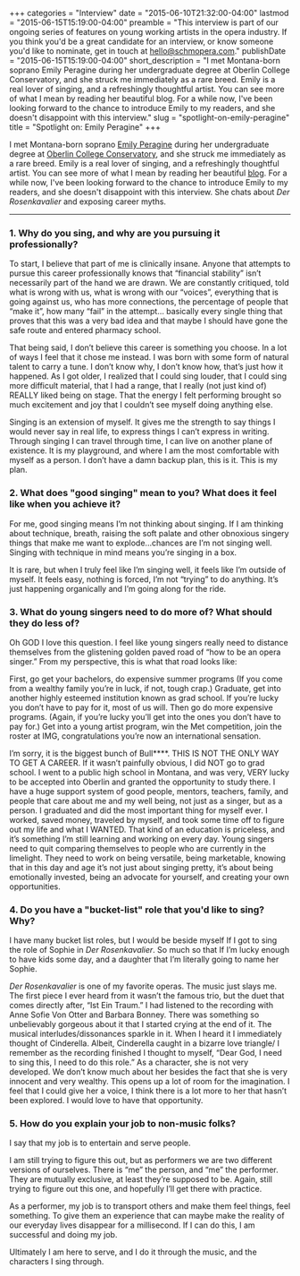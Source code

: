 +++
categories = "Interview"
date = "2015-06-10T21:32:00-04:00"
lastmod = "2015-06-15T15:19:00-04:00"
preamble = "This interview is part of our ongoing series of features on young working artists in the opera industry. If you think you'd be a great candidate for an interview, or know someone you'd like to nominate, get in touch at [hello@schmopera.com](mailto:hello@schmopera.com)."
publishDate = "2015-06-15T15:19:00-04:00"
short_description = "I met Montana-born soprano Emily Peragine during her undergraduate degree at Oberlin College Conservatory, and she struck me immediately as a rare breed. Emily is a real lover of singing, and a refreshingly thoughtful artist. You can see more of what I mean by reading her beautiful blog. For a while now, I&#039;ve been looking forward to the chance to introduce Emily to my readers, and she doesn&#039;t disappoint with this interview."
slug = "spotlight-on-emily-peragine"
title = "Spotlight on: Emily Peragine"
+++

I met Montana-born soprano [Emily Peragine](/scene/people/emily-peragine/) during her undergraduate degree at [Oberlin College Conservatory](/scene/companies/oberlin-college-and-conservatory/), and she struck me immediately as a rare breed. Emily is a real lover of singing, and a refreshingly thoughtful artist. You can see more of what I mean by reading her beautiful [blog](https://montanasoprano.wordpress.com/). For a while now, I've been looking forward to the chance to introduce Emily to my readers, and she doesn't disappoint with this interview. She chats about *Der Rosenkavalier* and exposing career myths.

***

### 1. Why do you sing, and why are you pursuing it professionally?

To start, I believe that part of me is clinically insane. Anyone that attempts to pursue this career professionally knows that “financial stability” isn’t necessarily part of the hand we are drawn. We are constantly critiqued, told what is wrong with us, what is wrong with our “voices”, everything that is going against us, who has more connections, the percentage of people that “make it”, how many “fail” in the attempt… basically every single thing that proves that this was a very bad idea and that maybe I should have gone the safe route and entered pharmacy school. 

That being said, I don’t believe this career is something you choose. In a lot of ways I feel that it chose me instead. I was born with some form of natural talent to carry a tune. I don’t know why, I don’t know how, that’s just how it happened. As I got older, I realized that I could sing louder, that I could sing more difficult material, that I had a range, that I really (not just kind of) REALLY liked being on stage. That the energy I felt performing brought so much excitement and joy that I couldn’t see myself doing anything else. 

Singing is an extension of myself. It gives me the strength to say things I would never say in real life, to express things I can’t express in writing. Through singing I can travel through time, I can live on another plane of existence. It is my playground, and where I am the most comfortable with myself as a person. I don’t have a damn backup plan, this is it. This is my plan. 

### 2. What does "good singing" mean to you? What does it feel like when you achieve it?

For me, good singing means I’m not thinking about singing. If I am thinking about technique, breath, raising the soft palate and other obnoxious singery things that make me want to explode...chances are I’m not singing well. Singing with technique in mind means you’re singing in a box. 

It is rare, but when I truly feel like I’m singing well, it feels like I’m outside of myself. It feels easy, nothing is forced, I’m not “trying” to do anything. It’s just happening organically and I’m going along for the ride. 

### 3. What do young singers need to do more of? What should they do less of?

Oh GOD I love this question. I feel like young singers really need to distance themselves from the glistening golden paved road of “how to be an opera singer.” From my perspective, this is what that road looks like:

First, go get your bachelors, do expensive summer programs (If you come from a wealthy family you’re in luck, if not, tough crap.) Graduate, get into another highly esteemed institution known as grad school. If you’re lucky you don’t have to pay for it, most of us will. Then go do more expensive programs. (Again, if you’re lucky you’ll get into the ones you don’t have to pay for.) Get into a young artist program, win the Met competition, join the roster at IMG, congratulations you’re now an international sensation.

I’m sorry, it is the biggest bunch of Bull****. THIS IS NOT THE ONLY WAY TO GET A CAREER. If it wasn’t painfully obvious, I did NOT go to grad school. I went to a public high school in Montana, and was very, VERY lucky to be accepted into Oberlin and granted the opportunity to study there. I have a huge support system of good people, mentors, teachers, family, and people that care about me and my well being, not just as a singer, but as a person. I graduated and did the most important thing for myself ever. I worked, saved money, traveled by myself, and took some time off to figure out my life and what I WANTED. That kind of an education is priceless, and it’s something I’m still learning and working on every day. Young singers need to quit comparing themselves to people who are currently in the limelight. They need to work on being versatile, being marketable, knowing that in this day and age it’s not just about singing pretty, it’s about being emotionally invested, being an advocate for yourself, and creating your own opportunities. 

### 4. Do you have a "bucket-list" role that you'd like to sing? Why?

I have many bucket list roles, but I would be beside myself If I got to sing the role of Sophie in *Der Rosenkavalier*. So much so that If I’m lucky enough to have kids some day, and a daughter that I’m literally going to name her Sophie. 

*Der Rosenkavalier* is one of my favorite operas. The music just slays me. The first piece I ever heard from it wasn’t the famous trio, but the duet that comes directly after, “Ist Ein Traum.” I had listened to the recording with Anne Sofie Von Otter and Barbara Bonney. There was something so unbelievably gorgeous about it that I started crying at the end of it. The musical interludes/dissonances sparkle in it. When I heard it I immediately thought of Cinderella. Albeit, Cinderella caught in a bizarre love triangle/ I remember as the recording finished I thought to myself, “Dear God, I need to sing this, I need to do this role.” As a character, she is not very developed. We don’t know much about her besides the fact that she is very innocent and very wealthy. This opens up a lot of room for the imagination. I feel that I could give her a voice, I think there is a lot more to her that hasn’t been explored. I would love to have that opportunity. 

### 5. How do you explain your job to non-music folks?

I say that my job is to entertain and serve people. 

I am still trying to figure this out, but as performers we are two different versions of ourselves. There is “me” the person, and “me” the performer. They are mutually exclusive, at least they’re supposed to be. Again, still trying to figure out this one, and hopefully I’ll get there with practice. 

As a performer, my job is to transport others and make them feel things, feel something. To give them an experience that can maybe make the reality of our everyday lives disappear for a millisecond. If I can do this, I am successful and doing my job. 

Ultimately I am here to serve, and I do it through the music, and the characters I sing through. 
